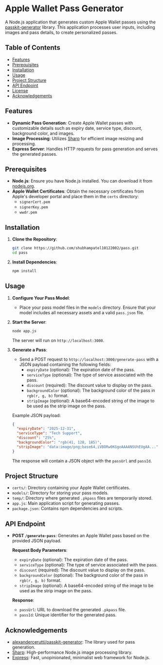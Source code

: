 
# Apple Wallet Pass Generator

A Node.js application that generates custom Apple Wallet passes using the [passkit-generator](https://github.com/alexandercerutti/passkit-generator) library. This application processes user inputs, including images and pass details, to create personalized passes.

## Table of Contents

- [Features](#features)
- [Prerequisites](#prerequisites)
- [Installation](#installation)
- [Usage](#usage)
- [Project Structure](#project-structure)
- [API Endpoint](#api-endpoint)
- [License](#license)
- [Acknowledgements](#acknowledgements)

## Features

- **Dynamic Pass Generation**: Create Apple Wallet passes with customizable details such as expiry date, service type, discount, background color, and images.
- **Image Processing**: Utilizes [Sharp](https://github.com/lovell/sharp) for efficient image resizing and processing.
- **Express Server**: Handles HTTP requests for pass generation and serves the generated passes.

## Prerequisites

- **Node.js**: Ensure you have Node.js installed. You can download it from [nodejs.org](https://nodejs.org/).
- **Apple Wallet Certificates**: Obtain the necessary certificates from Apple's developer portal and place them in the `certs` directory:
  - `signerCert.pem`
  - `signerKey.pem`
  - `wwdr.pem`

## Installation

1. **Clone the Repository**:

   ```bash
   git clone https://github.com/shubhampatel10122002/pass.git
   cd pass
   ```

2. **Install Dependencies**:

   ```bash
   npm install
   ```

## Usage

1. **Configure Your Pass Model**:

   - Place your pass model files in the `models` directory. Ensure that your model includes all necessary assets and a valid `pass.json` file.

2. **Start the Server**:

   ```bash
   node app.js
   ```

   The server will run on `http://localhost:3000`.

3. **Generate a Pass**:

   - Send a POST request to `http://localhost:3000/generate-pass` with a JSON payload containing the following fields:
     - `expiryDate` (optional): The expiration date of the pass.
     - `serviceType` (optional): The type of service associated with the pass.
     - `discount` (required): The discount value to display on the pass.
     - `backgroundColor` (optional): The background color of the pass in `rgb(r, g, b)` format.
     - `stripImage` (optional): A base64-encoded string of the image to be used as the strip image on the pass.

   Example JSON payload:

   ```json
   {
     "expiryDate": "2025-12-31",
     "serviceType": "Tech Support",
     "discount": "25%",
     "backgroundColor": "rgb(41, 128, 185)",
     "stripImage": "data:image/png;base64,iVBORw0KGgoAAAANSUhEUgAA..."
   }
   ```

   The response will contain a JSON object with the `passUrl` and `passId`.

## Project Structure

- `certs/`: Directory containing your Apple Wallet certificates.
- `models/`: Directory for storing your pass models.
- `temp/`: Directory where generated `.pkpass` files are temporarily stored.
- `app.js`: Main application script for generating passes.
- `package.json`: Contains npm dependencies and scripts.

## API Endpoint

- **POST `/generate-pass`**: Generates an Apple Wallet pass based on the provided JSON payload.

  **Request Body Parameters**:

  - `expiryDate` (optional): The expiration date of the pass.
  - `serviceType` (optional): The type of service associated with the pass.
  - `discount` (required): The discount value to display on the pass.
  - `backgroundColor` (optional): The background color of the pass in `rgb(r, g, b)` format.
  - `stripImage` (optional): A base64-encoded string of the image to be used as the strip image on the pass.

  **Response**:

  - `passUrl`: URL to download the generated `.pkpass` file.
  - `passId`: Unique identifier for the generated pass.

## Acknowledgements

- [alexandercerutti/passkit-generator](https://github.com/alexandercerutti/passkit-generator): The library used for pass generation.
- [Sharp](https://github.com/lovell/sharp): High-performance Node.js image processing library.
- [Express](https://expressjs.com/): Fast, unopinionated, minimalist web framework for Node.js.
```


